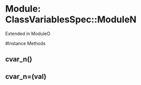 # Module: ClassVariablesSpec::ModuleN
    

Extended in ModuleO



#Instance Methods
## cvar_n() [](#method-i-cvar_n)

## cvar_n=(val) [](#method-i-cvar_n=)

